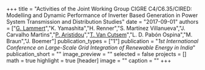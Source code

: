 +++
title = "Activities of the Joint Working Group CIGRE C4/C6.35/CIRED: Modelling and Dynamic Performance of Inverter Based Generation in Power System Transmission and Distribution Studies"
date = "2017-09-01"
authors = ["[G. Lammert](https://www.uni-kassel.de/eecs/fachgebiete/e2n/mitarbeitende/gustav-lammert.html)","K. Yamashita","H. Renner","S. Martínez Villanueva","J. Carvalho Martins","[P. Aristidou](https://www.paristidou.info)","[T. Van Cutsem](http://www.montefiore.ulg.ac.be/~vct/)","L. D. Pabón Ospina","M. Braun","J. Boemer"]
publication_types = ["1"]
publication = "_1st International Conference on Large-Scale Grid Integration of Renewable Energy in India_"
publication_short = ""
image_preview = ""
selected = false
projects = []
math = true
highlight = true
[header]
image = ""
caption = ""
+++


